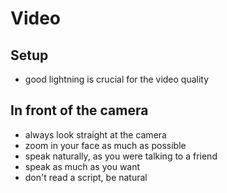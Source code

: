 # Video

## Setup

- good lightning is crucial for the video quality


## In front of the camera
- always look straight at the camera 
- zoom in your face as much as possible
- speak naturally, as you were talking to a friend
- speak as much as you want
- don't read a script, be natural
